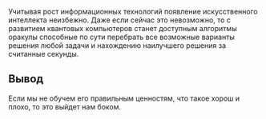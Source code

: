 Учитывая рост информационных технологий появление искусственного интеллекта
неизбежно. Даже если сейчас это невозможно, то с развитием квантовых
компьютеров станет доступным алгоритмы оракулы способные по сути перебрать все
возможные варианты решения любой задачи и нахождению наилучшего решения за
считанные секунды.

## Вывод

Если мы не обучем его правильным ценностям, что такое хорош и плохо, то это
выйдет нам боком.

